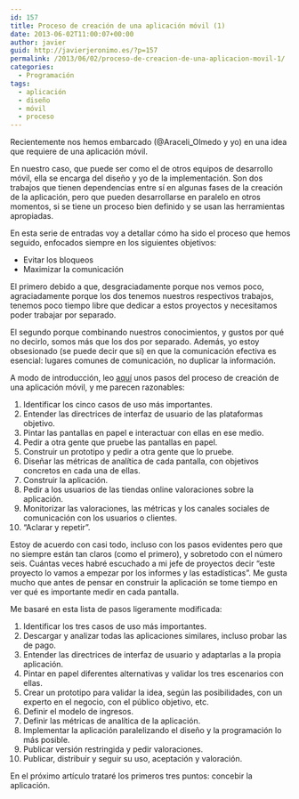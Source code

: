 ```yaml
---
id: 157
title: Proceso de creación de una aplicación móvil (1)
date: 2013-06-02T11:00:07+00:00
author: javier
guid: http://javierjeronimo.es/?p=157
permalink: /2013/06/02/proceso-de-creacion-de-una-aplicacion-movil-1/
categories:
  - Programación
tags:
  - aplicación
  - diseño
  - móvil
  - proceso
---
```

Recientemente nos hemos embarcado (@Araceli_Olmedo y yo) en una idea que requiere de una aplicación móvil.

En nuestro caso, que puede ser como el de otros equipos de desarrollo móvil, ella se encarga del diseño y yo de la implementación. Son dos trabajos que tienen dependencias entre sí en algunas fases de la creación de la aplicación, pero que pueden desarrollarse en paralelo en otros momentos, si se tiene un proceso bien definido y se usan las herramientas apropiadas.

En esta serie de entradas voy a detallar cómo ha sido el proceso que hemos seguido, enfocados siempre en los siguientes objetivos:

  * Evitar los bloqueos
  * Maximizar la comunicación

El primero debido a que, desgraciadamente porque nos vemos poco, agraciadamente porque los dos tenemos nuestros respectivos trabajos, tenemos poco tiempo libre que dedicar a estos proyectos y necesitamos poder trabajar por separado.

El segundo porque combinando nuestros conocimientos, y gustos por qué no decirlo, somos más que los dos por separado. Además, yo estoy obsesionado (se puede decir que sí) en que la comunicación efectiva es esencial: lugares comunes de comunicación, no duplicar la información.

A modo de introducción, leo [aquí](http://inside.godaddy.com/design-process-mobile-application/) unos pasos del proceso de creación de una aplicación móvil, y me parecen razonables:

  1. Identificar los cinco casos de uso más importantes.
  2. Entender las directrices de interfaz de usuario de las plataformas objetivo.
  3. Pintar las pantallas en papel e interactuar con ellas en ese medio.
  4. Pedir a otra gente que pruebe las pantallas en papel.
  5. Construir un prototipo y pedir a otra gente que lo pruebe.
  6. Diseñar las métricas de analítica de cada pantalla, con objetivos concretos en cada una de ellas.
  7. Construir la aplicación.
  8. Pedir a los usuarios de las tiendas online valoraciones sobre la aplicación.
  9. Monitorizar las valoraciones, las métricas y los canales sociales de comunicación con los usuarios o clientes.
 10. &#8220;Aclarar y repetir&#8221;.

Estoy de acuerdo con casi todo, incluso con los pasos evidentes pero que no siempre están tan claros (como el primero), y sobretodo con el número seis. Cuántas veces habré escuchado a mi jefe de proyectos decir &#8220;este proyecto lo vamos a empezar por los informes y las estadísticas&#8221;. Me gusta mucho que antes de pensar en construir la aplicación se tome tiempo en ver qué es importante medir en cada pantalla.

Me basaré en esta lista de pasos ligeramente modificada:

  1. Identificar los tres casos de uso más importantes.
  2. Descargar y analizar todas las aplicaciones similares, incluso probar las de pago.
  3. Entender las directrices de interfaz de usuario y adaptarlas a la propia aplicación.
  4. Pintar en papel diferentes alternativas y validar los tres escenarios con ellas.
  5. Crear un prototipo para validar la idea, según las posibilidades, con un experto en el negocio, con el público objetivo, etc.
  6. Definir el modelo de ingresos.
  7. Definir las métricas de analítica de la aplicación.
  8. Implementar la aplicación paralelizando el diseño y la programación lo más posible.
  9. Publicar versión restringida y pedir valoraciones.
 10. Publicar, distribuir y seguir su uso, aceptación y valoración.

En el próximo artículo trataré los primeros tres puntos: concebir la aplicación.